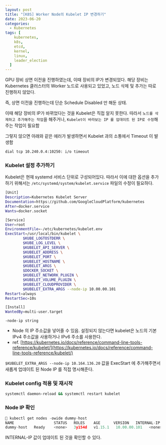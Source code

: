 ```yaml
---
layout: post
title: "[K8S] Worker Node의 Kubelet IP 변경하기"
date: 2023-06-20
categories:
  - Kubernetes
tags: [
    kubernetes,
    k8s,
    etcd,
    kernel,
    linux,
    leader_election
  ]
---
```


GPU 장비 상면 이전을 진행하였는데, 이때 장비의 IP가 변경되었다. 해당 장비는 Kubernetes 클러스터의 Worker 노드로 사용되고 있었고, 노드 삭제 및 추가는 따로 진행하지 않았다.

즉, 상면 이전을 진행하는데 단순 Schedule Disabled 만 해둔 상태. 

이때 해당 장비의 IP가 바뀌었다는 것을 Kubelet은 직접 알지 못한다. 따라서 `노드를 삭제하고 추가해주는 작업`을 해주거나, `Kubelet이 바라보는 IP 를 업데이트 된 IP로 수정`해주는 작업이 필요함

그렇지 않으면 아래와 같은 에러가 발생하면서 Kubelet 과의 소통에서 Timeout 이 발생함

```bash
dial tcp 10.240.0.4:10250: i/o timeout
```

### Kubelet 설정 추가하기

Kubelet은 현재 systemd 서비스 단위로 구성되어있다. 따라서 이에 대한 옵션을 추가하기 위해서는 `/etc/systemd/system/kubelet.service` 파일의 수정이 필요하다. 

```bash
[Unit]
Description=Kubernetes Kubelet Server
Documentation=https://github.com/GoogleCloudPlatform/kubernetes
After=docker.service
Wants=docker.socket

[Service]
User=root
EnvironmentFile=-/etc/kubernetes/kubelet.env
ExecStart=/usr/local/bin/kubelet \
		$KUBE_LOGTOSTDERR \
		$KUBE_LOG_LEVEL \
		$KUBELET_API_SERVER \
		$KUBELET_ADDRESS \
		$KUBELET_PORT \
		$KUBELET_HOSTNAME \
		$KUBELET_ARGS \
		$DOCKER_SOCKET \
		$KUBELET_NETWORK_PLUGIN \
		$KUBELET_VOLUME_PLUGIN \
		$KUBELET_CLOUDPROVIDER \
		$KUBELET_EXTRA_ARGS --node-ip 10.00.00.101
Restart=always
RestartSec=10s

[Install]
WantedBy=multi-user.target
```

`-node-ip string`

- Node 의 IP 주소값을 넣어줄 수 있음. 설정되지 않는다면 kubelet은 노드의 기본 IPv4 주소값을 사용하거나 IPv6 주소를 사용한다.
- ref. [https://kubernetes.io/docs/reference/command-line-tools-reference/kubelet/](https://kubernetes.io/docs/reference/command-line-tools-reference/kubelet/)

`$KUBELET_EXTRA_ARGS --node-ip 10.164.136.20` 값을 ExecStart 에 추가해주면서 새롭게 업데이트 된 Node IP 를 직접 명시해준다. 

### Kubelet  config 적용 및 재시작

```bash
systemctl daemon-reload && systemctl restart kubelet
```

### Node IP 확인

```python
 kubectl get nodes -owide dummy-host
NAME                  STATUS   ROLES    AGE      VERSION   INTERNAL-IP      EXTERNAL-IP   OS-IMAGE             KERNEL-VERSION      CONTAINER-RUNTIME
dummy-host   Ready    <none>   3y154d   v1.15.1   10.00.00.101   <none>        Ubuntu 18.04.3 LTS   4.15.0-74-generic   docker://18.9.7
```

INTERNAL-IP 값이 업데이트 된 것을 확인할 수 있다.